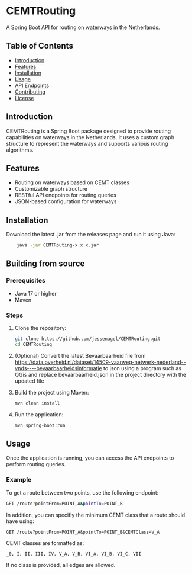 # CEMTRouting

A Spring Boot API for routing on waterways in the Netherlands.

## Table of Contents

- [Introduction](#introduction)
- [Features](#features)
- [Installation](#installation)
- [Usage](#usage)
- [API Endpoints](#api-endpoints)
- [Contributing](#contributing)
- [License](#license)

## Introduction

CEMTRouting is a Spring Boot package designed to provide routing capabilities on waterways in the Netherlands. It uses a custom graph structure to represent the waterways and supports various routing algorithms.

## Features

- Routing on waterways based on CEMT classes
- Customizable graph structure
- RESTful API endpoints for routing queries
- JSON-based configuration for waterways


## Installation
Download the latest .jar from the releases page and run it using Java:

```sh
    java -jar CEMTRouting-x.x.x.jar
```

## Building from source

### Prerequisites

- Java 17 or higher
- Maven

### Steps

1. Clone the repository:
    ```sh
    git clone https://github.com/jessenagel/CEMTRouting.git
    cd CEMTRouting
    ```

2. (Optional) Convert the latest Bevaarbaarheid file from https://data.overheid.nl/dataset/14509-vaarweg-netwerk-nederland--vnds----bevaarbaarheidsinformatie to json using a program such as QGis and replace bevaarbaarheid.json in the project directory with the updated file

3. Build the project using Maven:
    ```sh
    mvn clean install
    ```
 
4. Run the application:
    ```sh
    mvn spring-boot:run
    ```

## Usage

Once the application is running, you can access the API endpoints to perform routing queries.

### Example

To get a route between two points, use the following endpoint:
```sh
GET /route?pointFrom=POINT_A&pointTo=POINT_B
```
In addition, you can specifiy the minimum CEMT class that a route should have using:
```
GET /route?pointFrom=POINT_A&pointTo=POINT_B&CEMTClass=V_A
```
CEMT classes are formatted as:
```
_0, I, II, III, IV, V_A, V_B, VI_A, VI_B, VI_C, VII
```
If no class is provided, all edges are allowed.
